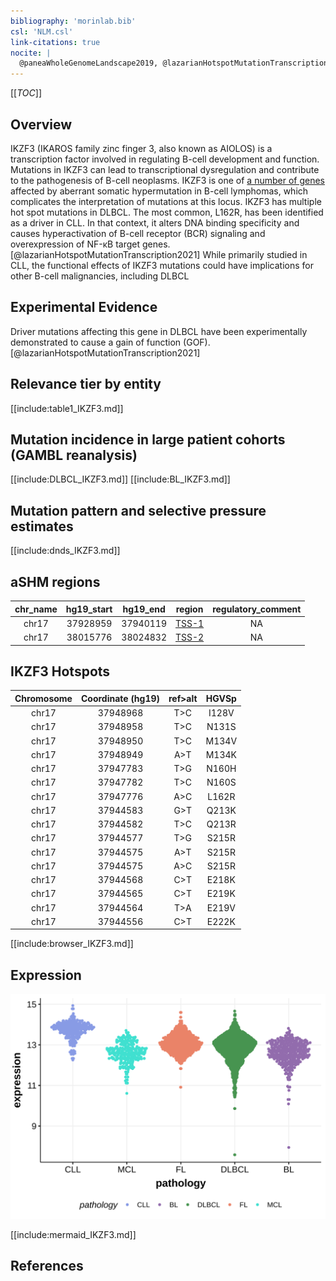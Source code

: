 ```yaml
---
bibliography: 'morinlab.bib'
csl: 'NLM.csl'
link-citations: true
nocite: |
  @paneaWholeGenomeLandscape2019, @lazarianHotspotMutationTranscription2021, @morinMutationalStructuralAnalysis2013, 
---
```

[[_TOC_]]

## Overview
IKZF3 (IKAROS family zinc finger 3, also known as AIOLOS) is a transcription factor involved in regulating B-cell development and function. Mutations in IKZF3 can lead to transcriptional dysregulation and contribute to the pathogenesis of B-cell neoplasms. IKZF3 is one of [a number of genes](https://github.com/morinlab/LLMPP/wiki/ashm) affected by aberrant somatic hypermutation in B-cell lymphomas, which complicates the interpretation of mutations at this locus. IKZF3 has multiple hot spot mutations in DLBCL. The most common, L162R, has been identified as a driver in CLL. In that context, it alters DNA binding specificity and causes hyperactivation of B-cell receptor (BCR) signaling and overexpression of NF-κB target genes.[@lazarianHotspotMutationTranscription2021] While primarily studied in CLL, the functional effects of IKZF3 mutations could have implications for other B-cell malignancies, including DLBCL 


## Experimental Evidence

Driver mutations affecting this gene in DLBCL have been experimentally demonstrated to cause a gain of function (GOF).[@lazarianHotspotMutationTranscription2021]

## Relevance tier by entity

[[include:table1_IKZF3.md]]

## Mutation incidence in large patient cohorts (GAMBL reanalysis)

[[include:DLBCL_IKZF3.md]]
[[include:BL_IKZF3.md]]

## Mutation pattern and selective pressure estimates

[[include:dnds_IKZF3.md]]

## aSHM regions

|chr_name|hg19_start|hg19_end|region                                                                                      |regulatory_comment|
|:--------:|:----------:|:--------:|:--------------------------------------------------------------------------------------------:|:------------------:|
|chr17   |37928959  |37940119|[TSS-1](https://genome.ucsc.edu/s/rdmorin/GAMBL%20hg19?position=chr17%3A37928959%2D37940119)|NA                |
|chr17   |38015776  |38024832|[TSS-2](https://genome.ucsc.edu/s/rdmorin/GAMBL%20hg19?position=chr17%3A38015776%2D38024832)|NA                |


## IKZF3 Hotspots

| Chromosome |Coordinate (hg19) | ref>alt | HGVSp | 
 | :---:| :---: | :--: | :---: |
|chr17|37948968|T>C|I128V| 
|chr17|37948958|T>C|N131S| 
|chr17|37948950|T>C|M134V| 
|chr17|37948949|A>T|M134K| 
|chr17|37947783|T>G|N160H| 
|chr17|37947782|T>C|N160S| 
|chr17|37947776|A>C|L162R| 
|chr17|37944583|G>T|Q213K| 
|chr17|37944582|T>C|Q213R| 
|chr17|37944577|T>G|S215R| 
|chr17|37944575|A>T|S215R| 
|chr17|37944575|A>C|S215R| 
|chr17|37944568|C>T|E218K| 
|chr17|37944565|C>T|E219K| 
|chr17|37944564|T>A|E219V| 
|chr17|37944556|C>T|E222K| 


[[include:browser_IKZF3.md]]

## Expression
![](images/gene_expression/IKZF3_by_pathology.svg)

[[include:mermaid_IKZF3.md]]

## References


<!-- ORIGIN: morinMutationalStructuralAnalysis2013 -->
<!-- DLBCL: morinMutationalStructuralAnalysis2013 -->
<!-- BL: paneaWholeGenomeLandscape2019 -->
